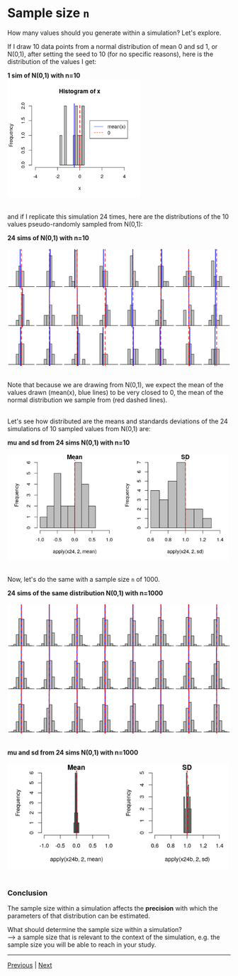 # Sample size `n`

How many values should you generate within a simulation? Let's explore.  

If I draw 10 data points from a normal distribution of mean 0 and sd 1, or N(0,1), after setting the seed to 10 (for no specific reasons), here is the distribution of the values I get:

**1 sim of N(0,1) with n=10**  
<img src="./assets/hist10N01.png" width="300">  
<br/>

and if I replicate this simulation 24 times, here are the distributions of the 10 values pseudo-randomly sampled from N(0,1):  

**24 sims of N(0,1) with n=10**  
<br/>
<img src="./assets/24hist10N01.png" width="600">  
<br/>


Note that because we are drawing from N(0,1), we expect the mean of the values drawn (mean(x), blue lines) to be very closed to 0, the mean of the normal distribution we sample from (red dashed lines).  
<br/>

Let's see how distributed are the means and standards deviations of the 24 simulations of 10 sampled values from N(0,1) are:  

**mu and sd from 24 sims N(0,1) with n=10**  
<br/>
<img src="./assets/musd-24-10-N01.png" width="500">  
<br/>

Now, let's do the same with a sample size `n` of 1000.  

**24 sims of the same distribution N(0,1) with n=1000**  
<br/>
<img src="./assets/24hist1000N01.png" width="600">  
<br/>

**mu and sd from 24 sims N(0,1) with n=1000**  
<br/>
<img src="./assets/musd-24-1000-N01.png" width="500">  
<br/>


### Conclusion  
The sample size within a simulation affects the **precision** with which the parameters of that distribution can be estimated.  

What should determine the sample size within a simulation?  
--> a sample size that is relevant to the context of the simulation, e.g. the sample size you will be able to reach in your study.
 
***

[Previous](./seed.md) | [Next](./sample-size-nrep.md) 

